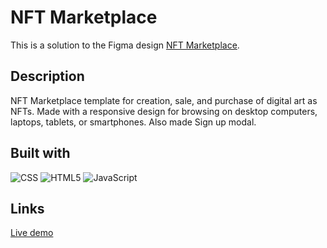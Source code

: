 # NFT Marketplace

This is a solution to the Figma design [NFT Marketplace](https://www.figma.com/file/EMfbEzvokDnUARJFrSf1fF/NFT-Marketplace?type=design&node-id=1647%3A17907&t=PnMceg4XClahUIvB-1).

## Description 

NFT Marketplace template for creation, sale, and purchase of digital art as NFTs. Made with  a responsive design for browsing on desktop computers, laptops, tablets, or smartphones.
Also made Sign up modal.

## Built with

 ![CSS](https://img.shields.io/badge/css3-%231572B6.svg?style=for-the-badge&logo=css3&logoColor=white) ![HTML5](https://img.shields.io/badge/html5-%23E34F26.svg?style=for-the-badge&logo=html5&logoColor=white) ![JavaScript](https://img.shields.io/badge/javascript-%23323330.svg?style=for-the-badge&logo=javascript&logoColor=%23F7DF1E) 

## Links

[Live demo](https://nft-marketplace-panta87.vercel.app/)


